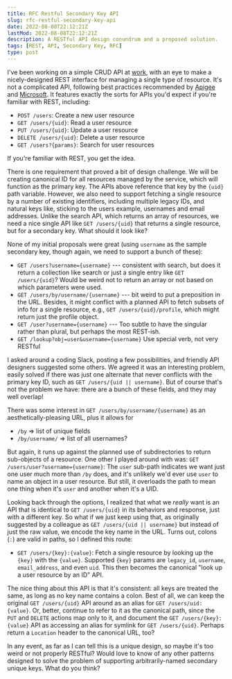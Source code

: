 ```yaml
---
title: RFC Restful Secondary Key API
slug: rfc-restful-secondary-key-api
date: 2022-08-08T22:12:21Z
lastMod: 2022-08-08T22:12:21Z
description: A RESTful API design conundrum and a proposed solution.
tags: [REST, API, Secondary Key, RFC]
type: post
---
```


I've been working on a simple CRUD API at [work], with an eye to make a
nicely-designed REST interface for managing a single type of resource. It's not
a complicated API, following best practices recommended by [Apigee] and
[Microsoft]. It features exactly the sorts for APIs you'd expect if you're
familiar with REST, including:

*   `POST /users`: Create a new user resource
*   `GET /users/{uid}`: Read a user resource
*   `PUT /users/{uid}`: Update a user resource
*   `DELETE /users/{uid}`: Delete a user resource
*   `GET /users?{params}`: Search for user resources

If you're familiar with REST, you get the idea.

There is one requirement that proved a bit of design challenge. We will be
creating canonical ID for all resources managed by the service, which will
function as the primary key. The APIs above reference that key by the `{uid}`
path variable. However, we also need to support fetching a single resource by a
number of existing identifiers, including multiple legacy IDs, and natural keys
like, sticking to the users example, usernames and email addresses. Unlike the
search API, which returns an array of resources, we need a nice single API like
`GET /users/{uid}` that returns a single resource, but for a secondary key. What
should it look like?

None of my initial proposals were great (using `username` as the sample
secondary key, though again, we need to support a bunch of these):

*   `GET /users?username={username}` --- consistent with search, but does it
    return a collection like search or just a single entry like `GET
    /users/{uid}`? Would be weird not to return an array or not based on which
    parameters were used.
*   `GET /users/by/username/{username}` --- bit weird to put a preposition in
    the URL. Besides, it might conflict with a planned API to fetch subsets of
    info for a single resource, e.g., `GET /users/{uid}/profile`, which might
    return just the profile object.
*   `GET /user?username={username}` --- Too subtle to have the singular rather
    than plural, but perhaps the most REST-ish.
*   `GET /lookup?obj=user&username={username}` Use special verb, not very
    RESTful

I asked around a coding Slack, posting a few possibilities, and friendly API
designers suggested some others. We agreed it was an interesting problem, easily
solved if there was just one alternate that never conflicts with the primary key
ID, such as `GET /users/{uid || username}`. But of course that's not the problem
we have: there are a bunch of these fields, and they may well overlap!

There was some interest in `GET /users/by/username/{username}` as an
aesthetically-pleasing URL, plus it allows for

*   `/by` => list of unique fields
*   `/by/username/` => list of all usernames?

But again, it runs up against the planned use of subdirectories to return
sub-objects of a resource. One other I played around with was: `GET
/users/user?username={username}`: The `user` sub-path indicates we want just one
user much more than `/by` does, and it's unlikely we'd ever use `user` to name
an object in a user resource. But still, it overloads the path to mean one thing
when it's `user` and another when it's a UID.

Looking back through the options, I realized that what we *really* want is an
API that is identical to `GET /users/{uid}` in its behaviors and response, just
with a different key. So what if we just keep using that, as originally
suggested by a colleague as `GET /users/{uid || username}` but instead of just
the raw value, we encode the key name in the URL. Turns out, colons (`:`) are
valid in paths, so I defined this route:

*   `GET /users/{key}:{value}`: Fetch a single resource by looking up the
    `{key}` with the `{value}`. Supported `{key}` params are `legacy_id`,
    `username`, `email_address`, and even `uid`. This then becomes the canonical
    "look up a user resource by an ID" API.

The nice thing about this API is that it's consistent: all keys are treated the
same, as long as no key name contains a colon. Best of all, we can keep the
original `GET /users/{uid}` API around as an alias for `GET /users/uid:{value}`.
Or, better, continue to refer to it as the canonical path, since the `PUT` and
`DELETE` actions map only to it, and document the `GET /users/{key}:{value}` API
as accessing an alias for symlink for `GET /users/{uid}`. Perhaps return a
`Location` header to the canonical URL, too?

In any event, as far as I can tell this is a unique design, so maybe it's too
weird or not properly RESTful? Would love to know of any other patterns designed
to solve the problem of supporting arbitrarily-named secondary unique keys.
What do you think?

  [work]: https://nytimes.com "The New York Times"
  [Apigee]: https://pages.apigee.com/rs/apigee/images/api-design-ebook-2012-03.pdf
    "Web API Design: Crafting Interfaces that Developers Love"
  [Microsoft]: https://docs.microsoft.com/en-us/azure/architecture/best-practices/api-design
    "Azure Docs: “RESTful web API design”"
